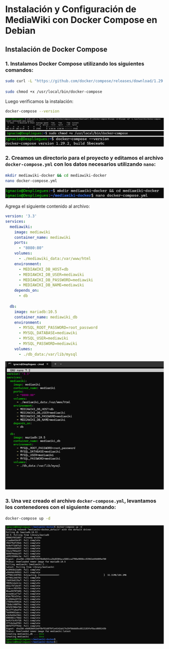 # Instalación y Configuración de MediaWiki con Docker Compose en Debian

## Instalación de Docker Compose



### 1. Instalamos Docker Compose utilizando los siguientes comandos:
```bash
sudo curl -L "https://github.com/docker/compose/releases/download/1.29.2/docker-compose-$(uname -s)-$(uname -m)" -o /usr/local/bin/docker-compose

sudo chmod +x /usr/local/bin/docker-compose
```
Luego verificamos la instalación:
```bash
docker-compose --version
```

![Verificación de Docker Compose](capturas/1.png)
![Verificación de Docker Compose](capturas/2.png)
![Verificación de Docker Compose](capturas/3.png)

### 2. Creamos un directorio para el proyecto y editamos el archivo `docker-compose.yml` con los datos necesarios utilizando `nano`:
```bash
mkdir mediawiki-docker && cd mediawiki-docker
nano docker-compose.yml
```

![Creación del archivo YAML](capturas/5.png)

Agrega el siguiente contenido al archivo:
```yaml
version: '3.3'
services:
  mediawiki:
    image: mediawiki
    container_name: mediawiki
    ports:
      - "8080:80"
    volumes:
      - ./mediawiki_data:/var/www/html
    environment:
      - MEDIAWIKI_DB_HOST=db
      - MEDIAWIKI_DB_USER=mediawiki
      - MEDIAWIKI_DB_PASSWORD=mediawiki
      - MEDIAWIKI_DB_NAME=mediawiki
    depends_on:
      - db

  db:
    image: mariadb:10.5
    container_name: mediawiki_db
    environment:
      - MYSQL_ROOT_PASSWORD=root_password
      - MYSQL_DATABASE=mediawiki
      - MYSQL_USER=mediawiki
      - MYSQL_PASSWORD=mediawiki
    volumes:
      - ./db_data:/var/lib/mysql
```
![Creación del archivo YAML](capturas/4.png)

### 3. Una vez creado el archivo `docker-compose.yml`, levantamos los contenedores con el siguiente comando:
```bash
docker-compose up -d
```

![Levantando contenedores](capturas/6.png)


